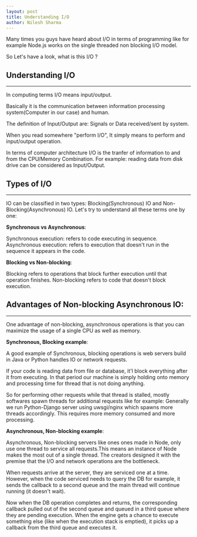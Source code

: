 ```yaml
---
layout: post
title: Understanding I/O
author: Nilesh Sharma
---
```


Many times you guys have heard about I/O in terms of programming like for example
Node.js works on the single threaded non blocking I/O model.

So Let's have a look, what is this I/O ?

## Understanding I/O
-----
In computing terms I/O means input/output.

Basically it is the communication between information processing system(Computer in our case) and human.

The definition of Input/Output are: Signals or Data received/sent by system.

When you read somewhere "perform I/O", It simply means to perform and input/output operation.


In terms of computer architecture I/O is the tranfer of information to and from the CPU/Memory Combination.
For example: reading data from disk drive can be considered as Input/Output.

## Types of I/O
-----
IO can be classified in two types: Blocking(Synchronous) IO and Non-Blocking(Asynchronous) IO.
Let's try to understand all these terms one by one:

**Synchronous vs Asynchronous**:

Synchronous execution: refers to code executing in sequence.
Asynchronous execution: refers to execution that doesn't run in the sequence it appears in the code. 

**Blocking vs Non-blocking**:

Blocking refers to operations that block further execution until that operation finishes.
Non-blocking refers to code that doesn't block execution.


## Advantages of Non-blocking Asynchronous IO:
-----

One advantage of non-blocking, asynchronous operations is that you can maximize the usage of a single CPU as well as memory.

**Synchronous, Blocking example**:

A good example of Synchronous, blocking operations is web servers build in Java or Python handles IO or
network requests.

If your code is reading data from file or database, it'l block everything after it from executing.
In that period our machine is simply holding onto memory and processing time for thread that is not
doing anything.

So for performing other requests while that thread is stalled, mostly softwares spawn threads for additional
requests like for example: Generally we run Python-Django server using uwsgi/nginx which spawns more threads accordingly. This requires more memory consumed and more processing.

**Asynchronous, Non-blocking example**:

Asynchronous, Non-blocking servers like ones ones made in Node, only use one thread to service all requests.This means an instance of Node makes the most out of a single thread. The creators designed it with the premise that the I/O and network operations are the bottleneck.

When requests arrive at the server, they are serviced one at a time. However, when the code serviced needs to query the DB for example, it sends the callback to a second queue and the main thread will continue running (it doesn't wait).

Now when the DB operation completes and returns, the corresponding callback pulled out of the second queue and queued in a third queue where they are pending execution. When the engine gets a chance to execute something else (like when the execution stack is emptied), it picks up a callback from the third queue and executes it.

